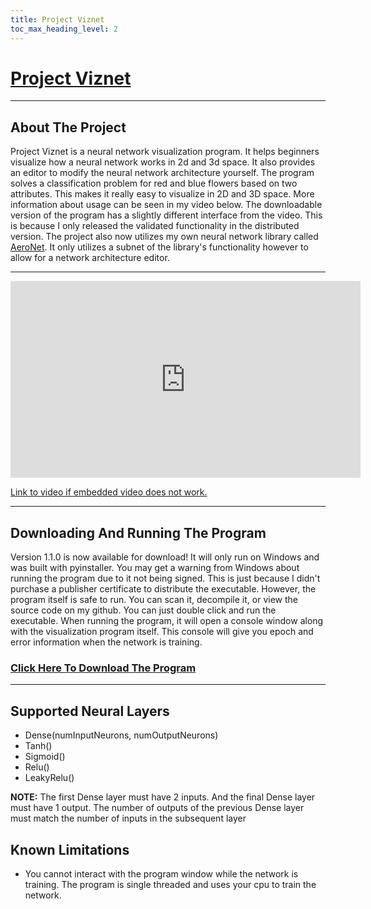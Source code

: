 ```yaml
---
title: Project Viznet
toc_max_heading_level: 2
---
```


# [Project Viznet](https://github.com/Logon27/Project-VizNet)

---

## About The Project

Project Viznet is a neural network visualization program. It helps beginners visualize how a neural network works in 2d and 3d space. It also provides an editor to modify the neural network architecture yourself. The program solves a classification problem for red and blue flowers based on two attributes. This makes it really easy to visualize in 2D and 3D space. More information about usage can be seen in my video below. The downloadable version of the program has a slightly different interface from the video. This is because I only released the validated functionality in the distributed version. The project also now utilizes my own neural network library called [AeroNet](https://github.com/Logon27/AeroNet). It only utilizes a subnet of the library's functionality however to allow for a network architecture editor.

---

<div class="videoWrapper">
<iframe width="560" height="315" src="https://www.youtube.com/embed/GffIyL9l3gc" title="Project Viznet" frameborder="0" allow="accelerometer; autoplay; clipboard-write; encrypted-media; gyroscope; picture-in-picture; fullscreen"></iframe>
</div>

[Link to video if embedded video does not work.](https://youtu.be/GffIyL9l3gc)

---

## Downloading And Running The Program

Version 1.1.0 is now available for download! It will only run on Windows and was built with pyinstaller. You may get a warning from Windows about running the program due to it not being signed. This is just because I didn't purchase a publisher certificate to distribute the executable. However, the program itself is safe to run. You can scan it, decompile it, or view the source code on my github. You can just double click and run the executable. When running the program, it will open a console window along with the visualization program itself. This console will give you epoch and error information when the network is training.

### [Click Here To Download The Program](https://github.com/Logon27/Project-VizNet/raw/main/dist/ProjectViznet-1.1.0.exe)

---

## Supported Neural Layers
- Dense(numInputNeurons, numOutputNeurons)
- Tanh()
- Sigmoid()
- Relu()
- LeakyRelu()

**NOTE:** The first Dense layer must have 2 inputs. And the final Dense layer must have 1 output. The number of outputs of the previous Dense layer must match the number of inputs in the subsequent layer

## Known Limitations
- You cannot interact with the program window while the network is training. The program is single threaded and uses your cpu to train the network.

